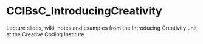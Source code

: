 # CCIBsC_IntroducingCreativity
Lecture slides, wiki, notes and examples from the Introducing Creativity unit at the Creative Coding Institute
